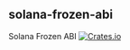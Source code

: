 solana-frozen-abi
----------
Solana Frozen ABI
[![Crates.io](https://img.shields.io/crates/v/solana-frozen-abi.svg)](https://crates.io/crates/solana-frozen-abi)